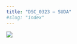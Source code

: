 ```yaml
---
title: "DSC_0323 – SUDA"
#slug: "index"
---
```


[![](/wp-content/2015/05/DSC_0323-300x201.jpg)](/wp-content/2015/05/DSC_0323.jpg)